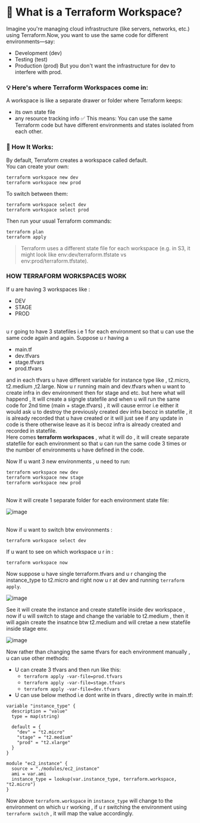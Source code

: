 # 🧠 What is a Terraform Workspace?
Imagine you're managing cloud infrastructure (like servers, networks, etc.) using Terraform.Now, you want to use the same code for different environments—say:
- Development (dev)
- Testing (test)
- Production (prod)
But you don't want the infrastructure for dev to interfere with prod.

### 💡 Here's where Terraform Workspaces come in:
A workspace is like a separate drawer or folder where Terraform keeps:
- its own state file
- any resource tracking info
✅ This means: You can use the same Terraform code but have different environments and states isolated from each other.


### 🧰 How It Works:  
By default, Terraform creates a workspace called default.  
You can create your own:  
```
terraform workspace new dev
terraform workspace new prod
```
To switch between them:  
```
terraform workspace select dev
terraform workspace select prod
```

Then run your usual Terraform commands:  
```
terraform plan
terraform apply
```
> Terraform uses a different state file for each workspace (e.g. in S3, it might look like env:dev/terraform.tfstate vs env:prod/terraform.tfstate).


### HOW TERRAFORM WORKSPACES WORK

If u are having 3 workspaces like :
- DEV
- STAGE
- PROD
 <br>
u r going to have 3 statefiles i.e 1 for each environment so that u can use the same code again and again. Suppose u r having a


- main.tf
- dev.tfvars
- stage.tfvars
- prod.tfvars
  

and in each tfvars u have different variable for instance type like , t2.micro, t2.medium ,t2.large. Now u r running main and dev.tfvars when u want to create infra in dev environment then for stage and etc. but here what will happend , It will create a signgle statefile and when u will run the same code for 2nd time (main + stage.tfvars) , it will cause errror i.e either it would ask u to destroy the previously created dev infra becoz in statefile , it is already recorded that u have created or it will just see if any update in code is there otherwise leave as it is becoz infra is already created and recorded in statefile. 
<br>
Here comes **terraform workspaces** , what it will do , it will create separate statefile for each environment so that  u can run the same code 3 times or the number of environments u have defined in the code.
<br>

Now If u want 3 new environments , u need to run:

```
terraform workspace new dev
terraform workspace new stage
terraform workspace new prod
```
<br>
Now it will create 1 separate folder for each environment state file:

![image](https://github.com/user-attachments/assets/1e56858c-27f1-4170-a9f9-c6630039baf6)

<br>
Now if u want to switch btw environments :  

`terraform workspace select dev`

If u want to see on which workspace u r in :

`terraform workspace now`

Now suppose u have single terraform.tfvars and u r changing the instance_type to t2.micro and right now u r at dev and running `terraform apply`. 

![image](https://github.com/user-attachments/assets/aa1c3c79-72c4-42a9-85d3-736966cde524)

See it will create the instance and create statefile inside dev workspace , now if u will switch to stage and change the variable to t2.medium , then it will again create the insatnce btw t2.medium and will cretae a new statefile inside stage env.

![image](https://github.com/user-attachments/assets/e7e48f13-1f41-4a66-99a4-886e0e6501e8)


Now rather than changing the same tfvars for each environment manually , u can use other methods:
- U can create 3 tfvars and then run like this:
  - `terraform apply -var-file=prod.tfvars`
  - `terraform apply -var-file=stage.tfvars`
  - `terraform apply -var-file=dev.tfvars`
- U can use below method i.e dont write in tfvars , directly write in main.tf:
```
variable "instance_type" {
  description = "value"
  type = map(string)

  default = {
    "dev" = "t2.micro"
    "stage" = "t2.medium"
    "prod" = "t2.xlarge"
  }
}

module "ec2_instance" {
  source = "./modules/ec2_instance"
  ami = var.ami
  instance_type = lookup(var.instance_type, terraform.workspace, "t2.micro")
}
```

Now above `terraform.workspace` in `instance_type` will change to the environment on which u r working , if u r switching the environment using `terraform switch` , it will map the value accordingly.
  






